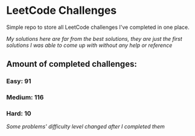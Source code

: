 
# LeetCode Challenges

Simple repo to store all LeetCode challenges I've completed in one place.

<i>My solutions here are far from the best solutions, they are just the first solutions I was able to come up with without any help or reference</i>

## Amount of completed challenges:

### Easy: 91

### Medium: 116

### Hard: 10

<i>Some problems' difficulty level changed after I completed them</i>
